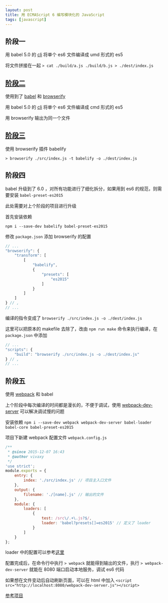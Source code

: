 ```yaml
---
layout: post
title: 用 ECMAScript 6 编写模块化的 JavaScript
tags: [javascript]
---
```


## 阶段一

用 babel 5.0 的 [cli](https://babeljs.io/en/setup/#babel_cli) 将单个 es6 文件编译成 umd 形式的 es5

将文件拼接在一起 `> cat ./build/a.js ./build/b.js > ./dest/index.js`

## [阶段二](/2015/09/03/writing-modular-javascript-with-ecmascript-6.html)

使用到了 [babel](https://www.npmjs.com/package/babel) 和 [browserify](https://www.npmjs.com/package/browserify)

用 babel 5.0 的 [cli](https://babeljs.io/en/setup/#babel_cli) 将单个 es6 文件编译成 cmd 形式的 es5

用 browserify 输出为同一个文件

## [阶段三](/2015/09/03/writing-modular-javascript-with-ecmascript-6.html)

使用 browserify 插件 babelify

`> browserify ./src/index.js -t babelify -o ./dest/index.js`

## 阶段四

babel 升级到了 6.0 ，对所有功能进行了细化拆分，如果用到 es6 的规范，则需要安装 `babel-preset-es2015`

此处需要对上个阶段的项目进行升级

首先安装依赖

`npm i --save-dev babelify babel-preset-es2015`

修改 `package.json` 添加 browserify 的配置

```js
// ...
"browserify": {
    "transform": [
        [
            "babelify",
            {
                "presets": [
                    "es2015"
                ]
            }
        ]
    ]
} // ,
// ...
```

编译的指令变成了 `browserify ./src/index.js -o ./dest/index.js`

这里可以把原本的 makefile 去除了，改由 `npm run make` 命令来执行编译，在 `package.json` 中添加

```js
// ...
"scripts": {
    "build": "browserify ./src/index.js -o ./dest/index.js"
} // ,
// ...
```

## 阶段五

使用 [webpack](https://webpack.js.org/) 和 babel

上个阶段中每次编译的时间都是漫长的，不便于调试，使用 [webpack-dev-server](https://webpack.js.org/guides/development/#using-webpack-dev-server) 可以解决调试慢的问题

安装依赖 `npm i --save-dev webpack webpack-dev-server babel-loader babel-core babel-preset-es2015`

项目下新建 webpack 配置文件 `webpack.config.js`

```js
/**
 * @since 2015-12-07 16:43
 * @author vivaxy
 */
'use strict';
module.exports = {
    entry: {
        index: './src/index.js' // 项目主入口文件
    },
    output: {
        filename: './[name].js' // 输出的文件
    },
    module: {
        loaders: [
            {
                test: /src\/.+\.js?$/,
                loader: 'babel?presets[]=es2015' // 定义了 loader
            }
        ]
    }
};
```

loader 中的配置可以参考[这里](https://webpack.js.org/configuration/module/#ruleloader)

配置完成后，在命令行中执行 `> webpack` 就能得到输出的文件，执行 `> webpack-dev-server` 就能在 8080 端口启动本地服务，调试 es6 代码

如果想在文件变动后自动刷新页面，可以在 html 中加入 `<script src="http://localhost:8080/webpack-dev-server.js"></script>`

[参考项目](https://github.com/vivaxy/course/tree/master/libraries/hammer)
